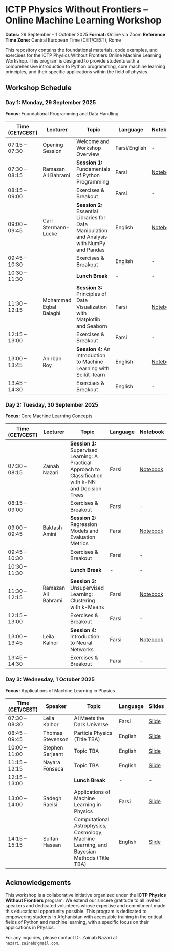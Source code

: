# ICTP Physics Without Frontiers – Online Machine Learning Workshop

**Dates:** 29 September – 1 October 2025
**Format:** Online via Zoom
**Reference Time Zone:** Central European Time (CET/CEST), Rome

This repository contains the foundational materials, code examples, and exercises for the ICTP Physics Without Frontiers Online Machine Learning Workshop. This program is designed to provide students with a comprehensive introduction to Python programming, core machine learning principles, and their specific applications within the field of physics.

## Workshop Schedule

### **Day 1: Monday, 29 September 2025**

**Focus:** Foundational Programming and Data Handling

| Time (CET/CEST) | Lecturer | Topic | Language | Notebook |
| ----- | ----- | ----- | ----- | ----- |
| 07:15 – 07:30 | Opening Session | Welcome and Workshop Overview | Farsi/English | - |
| 07:30 – 08:15 | Ramazan Ali Bahrami | **Session 1:** Fundamentals of Python Programming | Farsi | [Notebook](https://github.com/zainabnazari/PWF_workshop_python_notebook/blob/main/Day1/Day1-Session1.ipynb) |
| 08:15 – 09:00 | | Exercises & Breakout  | Farsi | - |
| 09:00 – 09:45 | Carl Stermann-Lücke | **Session 2:** Essential Libraries for Data Manipulation and Analysis with NumPy and Pandas | English | [Notebook](https://github.com/zainabnazari/PWF_workshop_python_notebook/blob/main/Day1/Day1-Session2.ipynb) |
| 09:45 – 10:30 | | Exercises & Breakout  | English | - |
| 10:30 – 11:30 | | **Lunch Break** | - | - |
| 11:30 – 12:15 | Mohammad Eqbal Balaghi | **Session 3:** Principles of Data Visualization with Matplotlib and Seaborn | Farsi | [Notebook](https://github.com/zainabnazari/PWF_workshop_python_notebook/blob/main/Day1/Day1-Session3.ipynb) |
| 12:15 – 13:00 | | Exercises & Breakout  | Farsi | - |
| 13:00 – 13:45 | Anirban Roy | **Session 4:** An Introduction to Machine Learning with Scikit-learn | English | [Notebook](https://github.com/zainabnazari/PWF_workshop_python_notebook/blob/main/Day1/Day1-Session4.ipynb) |
| 13:45 – 14:30 | | Exercises & Breakout  | English | - |

### **Day 2: Tuesday, 30 September 2025**

**Focus:** Core Machine Learning Concepts

| Time (CET/CEST) | Lecturer | Topic | Language | Notebook |
| ----- | ----- | ----- | ----- | ----- |
| 07:30 – 08:15 | Zainab Nazari | **Session 1:** Supervised Learning: A Practical Approach to Classification with k-NN and Decision Trees | Farsi | [Notebook](https://github.com/zainabnazari/PWF_workshop_python_notebook/blob/main/Day2/Day2-Session1.ipynb) |
| 08:15 – 09:00 | | Exercises & Breakout  | Farsi | - |
| 09:00 – 09:45 | Baktash Amini | **Session 2:** Regression Models and Evaluation Metrics | Farsi | [Notebook](https://github.com/zainabnazari/PWF_workshop_python_notebook/blob/main/Day2/Day2-Session2.ipynb) |
| 09:45 – 10:30 | | Exercises & Breakout  | Farsi | - |
| 10:30 – 11:30 | | **Lunch Break** | - | - |
| 11:30 – 12:15 | Ramazan Ali Bahrami | **Session 3:** Unsupervised Learning: Clustering with k-Means | Farsi | [Notebook](https://github.com/zainabnazari/PWF_workshop_python_notebook/blob/main/Day2/Day2-Session3.ipynb) |
| 12:15 – 13:00 | | Exercises & Breakout  | Farsi | - |
| 13:00 – 13:45 | Leila Kalhor | **Session 4:** Introduction to Neural Networks | Farsi | [Notebook](https://github.com/zainabnazari/PWF_workshop_python_notebook/blob/main/Day2/Day2-Session4.ipynb) |
| 13:45 – 14:30 | | Exercises & Breakout | Farsi | - |

### **Day 3: Wednesday, 1 October 2025**

**Focus:** Applications of Machine Learning in Physics

| Time (CET/CEST) | Speaker | Topic | Language | Slides |
| ----- | ----- | ----- | ----- | ----- |
| 07:30 – 08:30 | Leila Kalhor | AI Meets the Dark Universe | Farsi | [Slide](URL) |
| 08:45 – 09:45 | Thomas Stevenson | Particle Physics (Title TBA) | English | [Slide](URL) |
| 10:00 – 11:00 | Stephen Serjeant | Topic TBA | English | [Slide](URL) |
| 11:15 – 12:15 | Nayara Fonseca | Topic TBA | English | [Slide](URL) |
| 12:15 – 13:00 | | **Lunch Break** | - | - |
| 13:00 – 14:00 | Sadegh Raeisi | Applications of Machine Learning in Physics | Farsi | [Slide](URL) |
| 14:15 – 15:15 | Sultan Hassan | Computational Astrophysics, Cosmology, Machine Learning, and Bayesian Methods (Title TBA) | English | [Slide](URL) |

## Acknowledgements

This workshop is a collaborative initiative organized under the **ICTP Physics Without Frontiers** program. We extend our sincere gratitude to all invited speakers and dedicated volunteers whose expertise and commitment made this educational opportunity possible. This program is dedicated to empowering students in Afghanistan with accessible training in the critical fields of Python and machine learning, with a specific focus on their applications in Physics.

For any inquiries, please contact Dr. Zainab Nazari at `nazari.zainab@gmail.com`.
